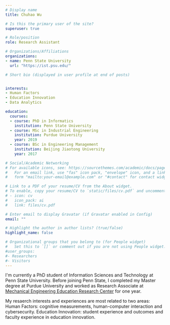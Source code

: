 ```yaml
---
# Display name
title: Chuhao Wu

# Is this the primary user of the site?
superuser: true

# Role/position
role: Research Assistant

# Organizations/Affiliations
organizations:
- name: Penn State University
  url: "https://ist.psu.edu/"

# Short bio (displayed in user profile at end of posts)


interests:
- Human Factors
- Education Innovation
- Data Analytics

education:
  courses:
  - course: PhD in Informatics
    institution: Penn State University
  - course: MSc in Industrial Engineering
    institution: Purdue University
    year: 2019
  - course: BSc in Engineering Management
    institution: Beijing Jiaotong University
    year: 2017

# Social/Academic Networking
# For available icons, see: https://sourcethemes.com/academic/docs/page-builder/#icons
#   For an email link, use "fas" icon pack, "envelope" icon, and a link in the
#   form "mailto:your-email@example.com" or "#contact" for contact widget.

# Link to a PDF of your resume/CV from the About widget.
# To enable, copy your resume/CV to `static/files/cv.pdf` and uncomment the lines below.
# - icon: cv
#   icon_pack: ai
#   link: files/cv.pdf

# Enter email to display Gravatar (if Gravatar enabled in Config)
email: ""

# Highlight the author in author lists? (true/false)
highlight_name: false

# Organizational groups that you belong to (for People widget)
#   Set this to `[]` or comment out if you are not using People widget.
#user_groups:
#- Researchers
#- Visitors
---
```


I'm currently a PhD student of Information Sciences and Technology at Penn State University. Before joining Penn State, I completed my Master degree at Purdue University and worked as Research Associate at [Mechanical Engineering Education Research Center](https://www.purdue.edu/meercat/) for one year.

My resaerch interests and experiences are most related to two areas:
Human Factors: cognitive measurements, human-computer interaction and cybersecurity.
Education Innovation: student experience and outcomes and faculty experience in education innovation. 
